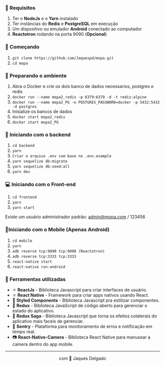 ### 🔽 Requisitos

1. Ter o **NodeJs** e o **Yarn** instalado
2. Ter instâncias do **Redis** e **PostgreSQL** em execução
3. Um dispositivo ou emulador **Android** conectado ao computador
4. **Reactotron** rodando na porta 9090 (**Opcional**)

### :rocket: Começando

1. `git clone https://github.com/Jaquespd/mopa.git`
2. `cd mopa`

### :rocket: Preparando o ambiente

1. Abra o Docker e crie os dois banco de dados necessarios, postgres e redis
2. `docker run --name mopa2_redis -p 6379:6379 -d -t redis:alpine`
3. `docker run --name mopa2_PG -e POSTGRES_PASSWORD=docker -p 5432:5432 -d postgres`
4. Inisialize os bancos de dados
5. `docker start mopa2_redis`
6. `docker start mopa2_PG`

### :rocket: Iniciando com o backend

1. `cd backend`
2. `yarn`
3. `Criar o arquivo .env com base no .env.example`
4. `yarn sequelize db:migrate`
5. `yarn sequelize db:seed:all`
6. `yarn dev`

### 💻 Iniciando com o Front-end

1. `cd frontend`
2. `yarn`
3. `yarn start`

Existe um usuário administrador padrão: admin@mopa.com / 123456

### 📱Iniciando com o Mobile (Apenas Android)

1. `cd mobile`
2. `yarn`
3. `adb reverse tcp:9090 tcp:9090 (Reactotron)`
4. `adb reverse tcp:3333 tcp:3333`
5. `react-native start`
6. `react-native run-android`

### 🧰 Ferramentas utilizadas

- ⚛️ **ReactJs** - Biblioteca Javascript para criar interfaces de usuário.
- ⚛️ **React Native** - Framework para criar apps nativos usando React.
- 💅 **Styled Components** - Biblioteca Javascript pra estilizar componentes.
- 🔁 **Redux** - Biblioteca JavaScript de código aberto para gerenciar o estado do aplicativo.
- 🔂 **Redux Saga** - Biblioteca Javascript que torna os efeitos colaterais do aplicativo mais faceis de gerenciar.
- 📛 **Sentry** - Plataforma para monitoramento de erros e notificação em tempo real.
- 📷 **React-Native-Camera** - Biblioteca React Native para manusear a camera dentro do app mobile.

<hr>
<p align="center"> com 💜 Jaques Delgado </p>
